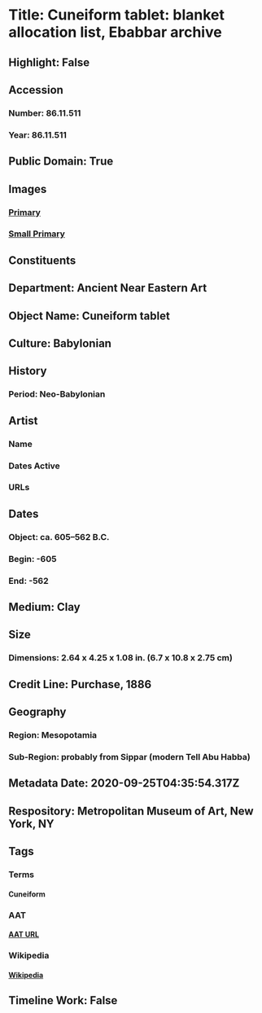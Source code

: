 # Title: Cuneiform tablet: blanket allocation list, Ebabbar archive
## Highlight: False
## Accession
### Number: 86.11.511
### Year: 86.11.511
## Public Domain: True
## Images
### [Primary](https://images.metmuseum.org/CRDImages/an/original/vs86_11_510_110.jpg)
### [Small Primary](https://images.metmuseum.org/CRDImages/an/web-large/vs86_11_510_110.jpg)
## Constituents
## Department: Ancient Near Eastern Art
## Object Name: Cuneiform tablet
## Culture: Babylonian
## History
### Period: Neo-Babylonian
## Artist
### Name
### Dates Active
### URLs
## Dates
### Object: ca. 605–562 B.C.
### Begin: -605
### End: -562
## Medium: Clay
## Size
### Dimensions: 2.64 x 4.25 x 1.08 in. (6.7 x 10.8 x 2.75 cm)
## Credit Line: Purchase, 1886
## Geography
### Region: Mesopotamia
### Sub-Region: probably from Sippar (modern Tell Abu Habba)
## Metadata Date: 2020-09-25T04:35:54.317Z
## Respository: Metropolitan Museum of Art, New York, NY
## Tags
### Terms
#### Cuneiform
### AAT
#### [AAT URL](http://vocab.getty.edu/page/aat/300028711)
### Wikipedia
#### [Wikipedia]()
## Timeline Work: False